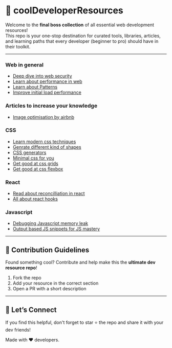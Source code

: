 # 🚀 coolDeveloperResources

Welcome to the **final boss collection** of all essential web development resources!  
This repo is your one-stop destination for curated tools, libraries, articles, and learning paths that every developer (beginner to pro) should have in their toolkit.

---

### Web in general
- [Deep dive into web security](https://github.com/vasanthk/web-security-basics?tab=readme-ov-file)
- [Learn about performance in web](https://web.dev/learn/performance)
- [Learn about Patterns](https://www.patterns.dev/)
- [Improve initial load performance](https://www.developerway.com/posts/initial-load-performance)


### Articles to increase your knowledge
- [Image optimisation by airbnb](https://medium.com/airbnb-engineering/building-a-faster-web-experience-with-the-posttask-scheduler-276b83454e91)

### CSS
- [Learn modern css techniques](https://moderncss.dev/)
- [Genrate different kind of shapes](https://omatsuri.app/color-shades-generator)
- [CSS generators](https://webcode.tools/css-generator)
- [Minimal css for you](https://smolcss.dev/)
- [Get good at css grids](https://grid.malven.co/)
- [Get good at css flexbox](https://flexbox.malven.co/)

### React 
- [Read about reconcilliation in react](https://cekrem.github.io/posts/react-reconciliation-deep-dive/)
- [All about react hooks](https://raipratik399.medium.com/react-hooks-101-844a7d73c355)


### Javascript
- [Debugging Javascript memory leak](https://bun.sh/blog/debugging-memory-leaks)
- [Output based JS snippets for JS mastery](https://github.com/lydiahallie/javascript-questions)
  
---

## 🧾 Contribution Guidelines

Found something cool? Contribute and help make this the **ultimate dev resource repo**!

1. Fork the repo
2. Add your resource in the correct section
3. Open a PR with a short description

---

## 📣 Let’s Connect

If you find this helpful, don't forget to star ⭐ the repo and share it with your dev friends!

Made with ❤️ developers.
